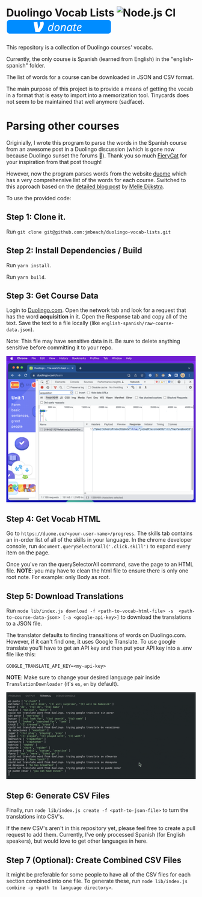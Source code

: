 # Duolingo Vocab Lists ![Node.js CI](https://github.com/jmbeach/duolingo-vocab-lists/workflows/Node.js%20CI/badge.svg) [!["Consider making a donation"](./docs/donate-venmo.svg)](https://account.venmo.com/u/Jared-Beach-1)

This repository is a collection of Duolingo courses' vocabs.

Currently, the only course is Spanish (learned from English) in the "english-spanish" folder.

The list of words for a course can be downloaded in JSON and CSV format.

The main purpose of this project is to provide a means of getting the vocab in a format that is easy to import into a memorization tool. Tinycards does not seem to be maintained that well anymore (sadface).

# Parsing other courses

Originially, I wrote this program to parse the words in the Spanish course from an awesome post in a Duolingo discussion (which is gone now because Duolingo sunset the forums 🥲). Thank you so much [FieryCat](https://www.duolingo.com/profile/FieryCat) for your inspiration from that post though!

However, now the program parses words from the website [duome](https://duome.eu/Jared5788/progress) which has a very comprehensive list of the words for each course. Switched to this approach based on the [detailed blog post](https://melledijkstra.github.io/science/extracting-duolingo-vocabulary-to-quizlet) by [Melle Dijkstra](https://melledijkstra.github.io/).

To use the provided code:

## Step 1: Clone it.

Run `git clone git@github.com:jmbeach/duolingo-vocab-lists.git`

## Step 2: Install Dependencies / Build

Run `yarn install`.

Run `yarn build`.

## Step 3: Get Course Data

Login to [Duolingo.com](https://www.duolingo.com/learn). Open the network tab and look for a request that has the word **acquisition** in it. Open the Response tab and copy all of the text. Save the text to a file locally (like `english-spanish/raw-course-data.json`).

Note: This file may have sensitive data in it. Be sure to delete anything sensitive before committing it to your repo.

![json data](./docs/data.png)

## Step 4: Get Vocab HTML

Go to `https://duome.eu/<your-user-name>/progress`. The skills tab contains an in-order list of all of the skills in your language. In the chrome developer console, run `document.querySelectorAll('.click.skill')` to expand every item on the page.

Once you've ran the querySelectorAll command, save the page to an HTML file. **NOTE**: you may have to clean the html file to ensure there is only one root note. For example: only Body as root.

## Step 5: Download Translations

Run `node lib/index.js download -f <path-to-vocab-html-file> -s  <path-to-course-data-json> [-a <google-api-key>]` to download the translations to a JSON file.

The translator defaults to finding transaltions of words on Duolingo.com. However, if it can't find one, it uses Google Translate. To use google translate you'll have to get an API key and then put your API key into a .env file like this:

```
GOOGLE_TRANSLATE_API_KEY=<my-api-key>
```

**NOTE**: Make sure to change your desired language pair inside `TranslationDownloader` (it's `es`, `en` by default).

![example of program running](./docs/duolingo-vocab-ex.gif)

## Step 6: Generate CSV Files

Finally, run `node lib/index.js create -f <path-to-json-file>` to turn the translations into CSV's.

If the new CSV's aren't in this repository yet, please feel free to create a pull request to add them. Currently, I've only processed Spanish (for English speakers), but would love to get other languages in here.

## Step 7 (Optional): Create Combined CSV Files

It might be preferable for some people to have all of the CSV files for each section combined into one file. To generate these, run `node lib/index.js combine -p <path to language directory>`.
